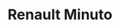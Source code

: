 ---
title: "Renault Minuto"
url: /ciudad-autonoma-de-buenos-aires/renault-minuto-avenida-independencia/
shop: Autowerkstatt
---